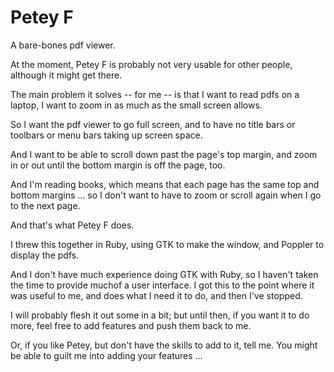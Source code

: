 # Petey F

A bare-bones pdf viewer.

At the moment, Petey F is probably not very usable for other people, although it might get there.

The main problem it solves -- for me -- is that I want to read pdfs on a laptop, I want to zoom in as much as the small screen allows. 

So I want the pdf viewer to go full screen, and to have no title bars or toolbars or menu bars taking up screen space. 

And I want to be able to scroll down past the page's top margin, and zoom in or out until the bottom margin is off the page, too.

And I'm reading books, which means that each page has the same top and bottom margins ... so I don't want to have to zoom or scroll again when I go to the next page.

And that's what Petey F does. 

I threw this together in Ruby, using GTK to make the window, and Poppler to display the pdfs.

And I don't have much experience doing GTK with Ruby, so I haven't taken the time to provide muchof a user interface. I got this to the point where it was useful to me, and does what I need it to do, and then I've stopped.

I will probably flesh it out some in a bit; but until then, if you want it to do more, feel free to add features and push them back to me.

Or, if you like Petey, but don't have the skills to add to it, tell me. You might be able to guilt me into adding your features ...
